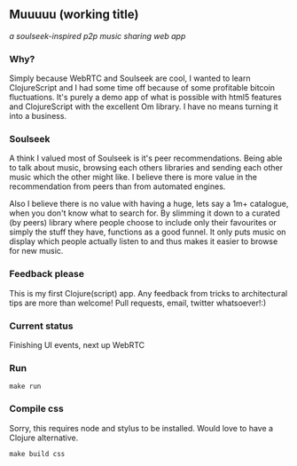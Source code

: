 ## Muuuuu (working title)
_a soulseek-inspired p2p music sharing web app_

### Why?
Simply because WebRTC and Soulseek are cool, I wanted to learn ClojureScript and
I had some time off because of some profitable bitcoin fluctuations. It's purely
a demo app of what is possible with html5 features and ClojureScript with the
excellent Om library. I have no means turning it into a business.

### Soulseek
A think I valued most of Soulseek is it's peer recommendations. Being able to
talk about music, browsing each others libraries and sending each other music 
which the other might like. I believe there is more value in the recommendation
from peers than from automated engines.

Also I believe there is no value with having a huge, lets say a 1m+ catalogue,
when you don't know what to search for. By slimming it down to a curated (by
peers) library where people choose to include only their favourites or simply
the stuff they have, functions as a good funnel. It only puts music on display
which people actually listen to and thus makes it easier to browse for new
music.

### Feedback please
This is my first Clojure(script) app. Any feedback from tricks to architectural
tips are more than welcome! Pull requests, email, twitter whatsoever!:)

### Current status
Finishing UI events, next up WebRTC

### Run

```make run```

### Compile css
Sorry, this requires node and stylus to be installed. Would love to have a
Clojure alternative.

```make build css```
